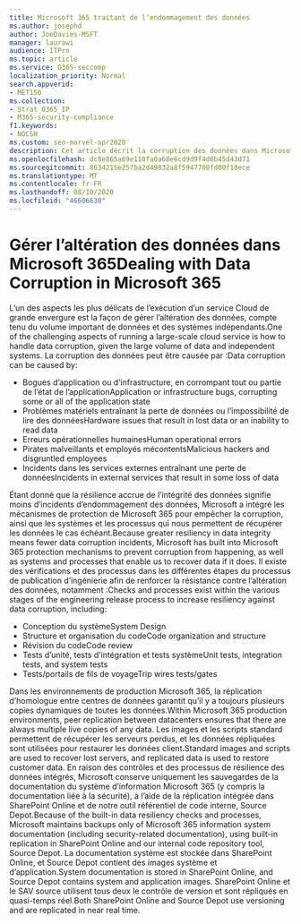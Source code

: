 ```yaml
---
title: Microsoft 365 traitant de l’endommagement des données
ms.author: josephd
author: JoeDavies-MSFT
manager: laurawi
audience: ITPro
ms.topic: article
ms.service: O365-seccomp
localization_priority: Normal
search.appverid:
- MET150
ms.collection:
- Strat_O365_IP
- M365-security-compliance
f1.keywords:
- NOCSH
ms.custom: seo-marvel-apr2020
description: Cet article décrit la corruption des données dans Microsoft 365, ainsi que les efforts entrepris par Microsoft pour prévenir et récupérer les données.
ms.openlocfilehash: dc8e865a69e110fa0a68e6cd9d9f4d6b45d43d71
ms.sourcegitcommit: 8634215e257ba2d49832a8f5947700fd00f18ece
ms.translationtype: MT
ms.contentlocale: fr-FR
ms.lasthandoff: 08/10/2020
ms.locfileid: "46606630"
---
```

# <a name="dealing-with-data-corruption-in-microsoft-365"></a><span data-ttu-id="b909f-103">Gérer l’altération des données dans Microsoft 365</span><span class="sxs-lookup"><span data-stu-id="b909f-103">Dealing with Data Corruption in Microsoft 365</span></span>

<span data-ttu-id="b909f-104">L’un des aspects les plus délicats de l’exécution d’un service Cloud de grande envergure est la façon de gérer l’altération des données, compte tenu du volume important de données et des systèmes indépendants.</span><span class="sxs-lookup"><span data-stu-id="b909f-104">One of the challenging aspects of running a large-scale cloud service is how to handle data corruption, given the large volume of data and independent systems.</span></span> <span data-ttu-id="b909f-105">La corruption des données peut être causée par :</span><span class="sxs-lookup"><span data-stu-id="b909f-105">Data corruption can be caused by:</span></span>

- <span data-ttu-id="b909f-106">Bogues d’application ou d’infrastructure, en corrompant tout ou partie de l’état de l’application</span><span class="sxs-lookup"><span data-stu-id="b909f-106">Application or infrastructure bugs, corrupting some or all of the application state</span></span>
- <span data-ttu-id="b909f-107">Problèmes matériels entraînant la perte de données ou l’impossibilité de lire des données</span><span class="sxs-lookup"><span data-stu-id="b909f-107">Hardware issues that result in lost data or an inability to read data</span></span>
- <span data-ttu-id="b909f-108">Erreurs opérationnelles humaines</span><span class="sxs-lookup"><span data-stu-id="b909f-108">Human operational errors</span></span>
- <span data-ttu-id="b909f-109">Pirates malveillants et employés mécontents</span><span class="sxs-lookup"><span data-stu-id="b909f-109">Malicious hackers and disgruntled employees</span></span>
- <span data-ttu-id="b909f-110">Incidents dans les services externes entraînant une perte de données</span><span class="sxs-lookup"><span data-stu-id="b909f-110">Incidents in external services that result in some loss of data</span></span>

<span data-ttu-id="b909f-111">Étant donné que la résilience accrue de l’intégrité des données signifie moins d’incidents d’endommagement des données, Microsoft a intégré les mécanismes de protection de Microsoft 365 pour empêcher la corruption, ainsi que les systèmes et les processus qui nous permettent de récupérer les données le cas échéant.</span><span class="sxs-lookup"><span data-stu-id="b909f-111">Because greater resiliency in data integrity means fewer data corruption incidents, Microsoft has built into Microsoft 365 protection mechanisms to prevent corruption from happening, as well as systems and processes that enable us to recover data if it does.</span></span> <span data-ttu-id="b909f-112">Il existe des vérifications et des processus dans les différentes étapes du processus de publication d’ingénierie afin de renforcer la résistance contre l’altération des données, notamment :</span><span class="sxs-lookup"><span data-stu-id="b909f-112">Checks and processes exist within the various stages of the engineering release process to increase resiliency against data corruption, including:</span></span>

- <span data-ttu-id="b909f-113">Conception du système</span><span class="sxs-lookup"><span data-stu-id="b909f-113">System Design</span></span>
- <span data-ttu-id="b909f-114">Structure et organisation du code</span><span class="sxs-lookup"><span data-stu-id="b909f-114">Code organization and structure</span></span>
- <span data-ttu-id="b909f-115">Révision du code</span><span class="sxs-lookup"><span data-stu-id="b909f-115">Code review</span></span>
- <span data-ttu-id="b909f-116">Tests d’unité, tests d’intégration et tests système</span><span class="sxs-lookup"><span data-stu-id="b909f-116">Unit tests, integration tests, and system tests</span></span>
- <span data-ttu-id="b909f-117">Tests/portails de fils de voyage</span><span class="sxs-lookup"><span data-stu-id="b909f-117">Trip wires tests/gates</span></span>

<span data-ttu-id="b909f-118">Dans les environnements de production Microsoft 365, la réplication d’homologue entre centres de données garantit qu’il y a toujours plusieurs copies dynamiques de toutes les données.</span><span class="sxs-lookup"><span data-stu-id="b909f-118">Within Microsoft 365 production environments, peer replication between datacenters ensures that there are always multiple live copies of any data.</span></span> <span data-ttu-id="b909f-119">Les images et les scripts standard permettent de récupérer les serveurs perdus, et les données répliquées sont utilisées pour restaurer les données client.</span><span class="sxs-lookup"><span data-stu-id="b909f-119">Standard images and scripts are used to recover lost servers, and replicated data is used to restore customer data.</span></span> <span data-ttu-id="b909f-120">En raison des contrôles et des processus de résilience des données intégrés, Microsoft conserve uniquement les sauvegardes de la documentation du système d’information Microsoft 365 (y compris la documentation liée à la sécurité), à l’aide de la réplication intégrée dans SharePoint Online et de notre outil référentiel de code interne, Source Depot.</span><span class="sxs-lookup"><span data-stu-id="b909f-120">Because of the built-in data resiliency checks and processes, Microsoft maintains backups only of Microsoft 365 information system documentation (including security-related documentation), using built-in replication in SharePoint Online and our internal code repository tool, Source Depot.</span></span> <span data-ttu-id="b909f-121">La documentation système est stockée dans SharePoint Online, et Source Depot contient des images système et d’application.</span><span class="sxs-lookup"><span data-stu-id="b909f-121">System documentation is stored in SharePoint Online, and Source Depot contains system and application images.</span></span> <span data-ttu-id="b909f-122">SharePoint Online et le SAV source utilisent tous deux le contrôle de version et sont répliqués en quasi-temps réel.</span><span class="sxs-lookup"><span data-stu-id="b909f-122">Both SharePoint Online and Source Depot use versioning and are replicated in near real time.</span></span>
